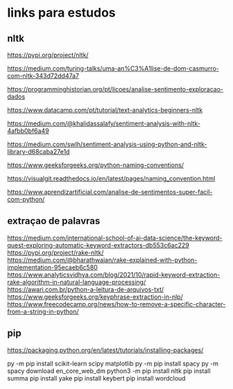 # links para estudos

## nltk

https://pypi.org/project/nltk/

https://medium.com/turing-talks/uma-an%C3%A1lise-de-dom-casmurro-com-nltk-343d72dd47a7

https://programminghistorian.org/pt/licoes/analise-sentimento-exploracao-dados

https://www.datacamp.com/pt/tutorial/text-analytics-beginners-nltk

https://medium.com/@khalidassalafy/sentiment-analysis-with-nltk-4afbb0bf6a49

https://medium.com/swlh/sentiment-analysis-using-python-and-nltk-library-d68caba27e1d

https://www.geeksforgeeks.org/python-naming-conventions/

https://visualgit.readthedocs.io/en/latest/pages/naming_convention.html

https://www.aprendizartificial.com/analise-de-sentimentos-super-facil-com-python/

## extraçao de palavras
https://medium.com/international-school-of-ai-data-science/the-keyword-quest-exploring-automatic-keyword-extractors-db553c6ac229
https://pypi.org/project/rake-nltk/
https://medium.com/@bharathwajan/rake-explained-with-python-implementation-95ecaeb6c580
https://www.analyticsvidhya.com/blog/2021/10/rapid-keyword-extraction-rake-algorithm-in-natural-language-processing/
https://awari.com.br/python-a-leitura-de-arquivos-txt/
https://www.geeksforgeeks.org/keyphrase-extraction-in-nlp/
https://www.freecodecamp.org/news/how-to-remove-a-specific-character-from-a-string-in-python/

## pip 
https://packaging.python.org/en/latest/tutorials/installing-packages/


py -m pip install scikit-learn scipy matplotlib
py -m pip install spacy
py -m spacy download en_core_web_dm
python3 -m pip install nltk
pip install summa
pip install yake
pip install keybert
pip install wordcloud